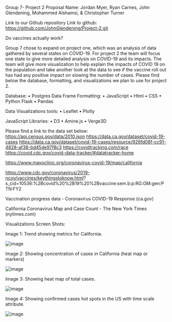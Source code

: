 Group 7- Project 2 Proposal
Name:
Jordan Myer, 
Ryan Carnes,
John Glendening,
Mohammed Alshamsi, &
Christopher Turner 

Link to our Github repository
Link to github: https://github.com/JohnGlendening/Project-2.git

Do vaccines actually work?

Group 7 chose to expand on project one, which was an analysis of data gathered by several states on COVID-19.  For project 2 the team will focus one state to give more detailed analysis on COVID-19 and its impacts. The team will give more visualization to help explain the impacts of COVID 19 on the population and take another look at the data to see if the vaccine roll out has had any positive impact on slowing the number of cases.  Please find below the database, formatting, and visualizations we plan to use for project 2. 

Database:
•	Postgres
Data Frame Formatting:
•	JavaScript 
•	Html
•	CSS
•	Python Flask
•	Pandas

Data Visualizations tools:
•	Leaflet
•	Plotly


JavaScript Libraries:
•	D3
•	Amine.js
•	Verge3D

Please find a link to the data set below: 
https://api.census.gov/data/2010.json
https://data.ca.gov/dataset/covid-19-cases
https://data.ca.gov/dataset/covid-19-cases/resource/926fd08f-cc91-4828-af38-bd45de97f8c3
https://covidtracking.com/race
https://covid.cdc.gov/covid-data-tracker/#datatracker-home

https://www.mayoclinic.org/coronavirus-covid-19/map/california

https://www.cdc.gov/coronavirus/2019-ncov/vaccines/keythingstoknow.html?
s_cid=10536:%2Bcovid%20%2B19%20%2Bvaccine:sem.b:p:RG:GM:gen:PTN:FY2

Vaccination progress data - Coronavirus COVID-19 Response (ca.gov)

California Coronavirus Map and Case Count - The New York Times (nytimes.com)








Visualizations Screen Shots:

 
Image 1: Trend showing metrics for California.

![image](https://user-images.githubusercontent.com/66345555/117547369-e1cb2500-aff4-11eb-83f4-8eee23e2f8ae.png)

 Image 2: Showing concentration of cases in California (heat map or markers)
 
 ![image](https://user-images.githubusercontent.com/66345555/117547377-e8f23300-aff4-11eb-8600-79cb74d336bc.png)
 

Image 3: Showing heat map of total cases.

 ![image](https://user-images.githubusercontent.com/66345555/117547393-f9a2a900-aff4-11eb-99b0-1aeb13688f2e.png)
 

 Image 4: Showing confirmed cases hot spots in the US with time scale attribute.
 
 ![image](https://user-images.githubusercontent.com/66345555/117547399-045d3e00-aff5-11eb-952b-93a374005ac5.png)
 

